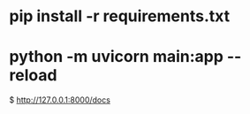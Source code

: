 # pip install -r requirements.txt
# python -m uvicorn main:app --reload
$ http://127.0.0.1:8000/docs